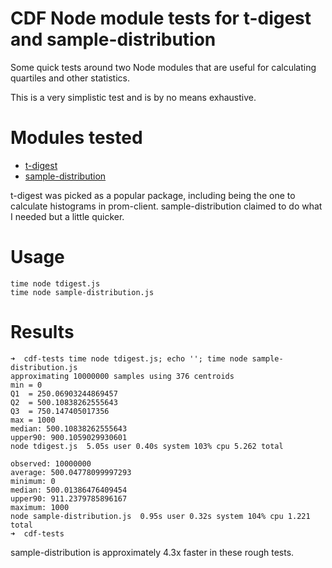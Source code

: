 # CDF Node module tests for t-digest and sample-distribution

Some quick tests around two Node modules that are useful for calculating quartiles and other statistics.

This is a very simplistic test and is by no means exhaustive. 

# Modules tested

- [t-digest][1]
- [sample-distribution][2]

t-digest was picked as a popular package, including being the one to calculate histograms in prom-client.
sample-distribution claimed to do what I needed but a little quicker.

# Usage

```
time node tdigest.js
time node sample-distribution.js

```

# Results

```
➜  cdf-tests time node tdigest.js; echo ''; time node sample-distribution.js
approximating 10000000 samples using 376 centroids
min = 0
Q1  = 250.06903244869457
Q2  = 500.10838262555643
Q3  = 750.147405017356
max = 1000
median: 500.10838262555643
upper90: 900.1059029930601
node tdigest.js  5.05s user 0.40s system 103% cpu 5.262 total

observed: 10000000
average: 500.04778099997293
minimum: 0
median: 500.01386476409454
upper90: 911.2379785896167
maximum: 1000
node sample-distribution.js  0.95s user 0.32s system 104% cpu 1.221 total
➜  cdf-tests
```

sample-distribution is approximately 4.3x faster in these rough tests.

[1]: https://github.com/tdunning/t-digest
[2]: https://github.com/hville/sample-distribution


